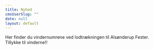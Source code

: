 ```yaml
---
title: Nyhed
cmsUserSlug: ""
date: null
layout: default
---
```


Her finder du vindernumrene ved lodtrækningen til Alsønderup Fester.
Tillykke til vinderne!!